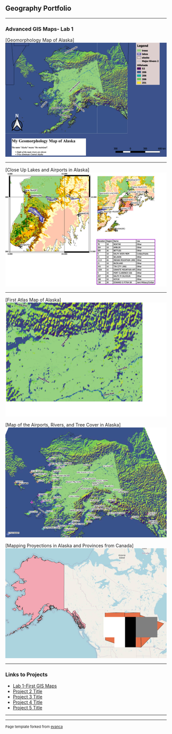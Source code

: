 ## Geography Portfolio

---

### Advanced GIS Maps- Lab 1

[Geomorphology Map of Alaska] 
 <img src="images/Final Alaska Map1024_1.jpg?raw=true"/>

---
[Close Up Lakes and Airports in Alaska]
<img src="images/Second Type of Alaska Map1024_1.jpg?raw=true"/>

---
[First Atlas Map of Alaska]
<img src="images/First Atlas1024_1.jpg?raw=true"/>

[Map of the Airports, Rivers, and Tree Cover in Alaska]
<img src="images/Alaska map- Multicolor airports, trees, and lakes1024_1.jpg?raw=true"/>

[Mapping Proyections in Alaska and Provinces from Canada]
<img src="images/Proyections- Alaska, Open Street Map, Canada Provinces- Vectors and Rasters1024_1.jpg?raw=true"/>


---

### Links to Projects

- [Lab 1-First GIS Maps](j)
- [Project 2 Title](http://example.com/)
- [Project 3 Title](http://example.com/)
- [Project 4 Title](http://example.com/)
- [Project 5 Title](http://example.com/)

---




---
<p style="font-size:11px">Page template forked from <a href="https://github.com/evanca/quick-portfolio">evanca</a></p>
<!-- Remove above link if you don't want to attibute -->
